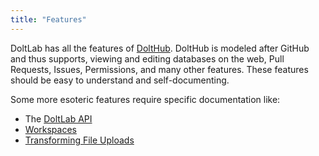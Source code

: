 ```yaml
---
title: "Features"
---
```


DoltLab has all the features of [DoltHub](https://www.dolthub.com). DoltHub is modeled after GitHub and thus supports, viewing and editing databases on the web, Pull Requests, Issues, Permissions, and many other features. These features should be easy to understand and self-documenting. 

Some more esoteric features require specific documentation like:
* The [DoltLab API](./api.md)
* [Workspaces](./workspaces.md)
* [Transforming File Uploads](./transform-uploads.md)